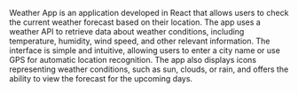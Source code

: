 
Weather App is an application developed in React that allows users to check the current weather forecast based on their location. The app uses a weather API to retrieve data about weather conditions, including temperature, humidity, wind speed, and other relevant information. The interface is simple and intuitive, allowing users to enter a city name or use GPS for automatic location recognition. The app also displays icons representing weather conditions, such as sun, clouds, or rain, and offers the ability to view the forecast for the upcoming days.
